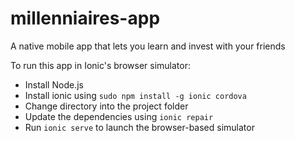 # millenniaires-app
A native mobile app that lets you learn and invest with your friends

To run this app in Ionic's browser simulator:
  - Install Node.js
  - Install ionic using `sudo npm install -g ionic cordova`
  - Change directory into the project folder
  - Update the dependencies using `ionic repair`
  - Run `ionic serve` to launch the browser-based simulator

